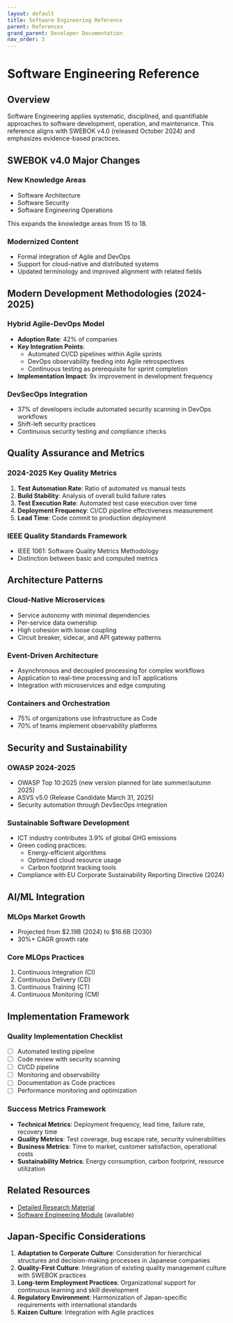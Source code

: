 ```yaml
---
layout: default
title: Software Engineering Reference
parent: References
grand_parent: Developer Documentation
nav_order: 3
---
```


# Software Engineering Reference

## Overview

Software Engineering applies systematic, disciplined, and quantifiable approaches to software development, operation, and maintenance. This reference aligns with SWEBOK v4.0 (released October 2024) and emphasizes evidence-based practices.

## SWEBOK v4.0 Major Changes

### New Knowledge Areas
- Software Architecture
- Software Security
- Software Engineering Operations

This expands the knowledge areas from 15 to 18.

### Modernized Content
- Formal integration of Agile and DevOps
- Support for cloud-native and distributed systems
- Updated terminology and improved alignment with related fields

## Modern Development Methodologies (2024-2025)

### Hybrid Agile-DevOps Model
- **Adoption Rate**: 42% of companies
- **Key Integration Points**:
  - Automated CI/CD pipelines within Agile sprints
  - DevOps observability feeding into Agile retrospectives
  - Continuous testing as prerequisite for sprint completion
- **Implementation Impact**: 9x improvement in development frequency

### DevSecOps Integration
- 37% of developers include automated security scanning in DevOps workflows
- Shift-left security practices
- Continuous security testing and compliance checks

## Quality Assurance and Metrics

### 2024-2025 Key Quality Metrics
1. **Test Automation Rate**: Ratio of automated vs manual tests
2. **Build Stability**: Analysis of overall build failure rates
3. **Test Execution Rate**: Automated test case execution over time
4. **Deployment Frequency**: CI/CD pipeline effectiveness measurement
5. **Lead Time**: Code commit to production deployment

### IEEE Quality Standards Framework
- IEEE 1061: Software Quality Metrics Methodology
- Distinction between basic and computed metrics

## Architecture Patterns

### Cloud-Native Microservices
- Service autonomy with minimal dependencies
- Per-service data ownership
- High cohesion with loose coupling
- Circuit breaker, sidecar, and API gateway patterns

### Event-Driven Architecture
- Asynchronous and decoupled processing for complex workflows
- Application to real-time processing and IoT applications
- Integration with microservices and edge computing

### Containers and Orchestration
- 75% of organizations use Infrastructure as Code
- 70% of teams implement observability platforms

## Security and Sustainability

### OWASP 2024-2025
- OWASP Top 10:2025 (new version planned for late summer/autumn 2025)
- ASVS v5.0 (Release Candidate March 31, 2025)
- Security automation through DevSecOps integration

### Sustainable Software Development
- ICT industry contributes 3.9% of global GHG emissions
- Green coding practices:
  - Energy-efficient algorithms
  - Optimized cloud resource usage
  - Carbon footprint tracking tools
- Compliance with EU Corporate Sustainability Reporting Directive (2024)

## AI/ML Integration

### MLOps Market Growth
- Projected from $2.19B (2024) to $16.6B (2030)
- 30%+ CAGR growth rate

### Core MLOps Practices
1. Continuous Integration (CI)
2. Continuous Delivery (CD)
3. Continuous Training (CT)
4. Continuous Monitoring (CM)

## Implementation Framework

### Quality Implementation Checklist
- [ ] Automated testing pipeline
- [ ] Code review with security scanning
- [ ] CI/CD pipeline
- [ ] Monitoring and observability
- [ ] Documentation as Code practices
- [ ] Performance monitoring and optimization

### Success Metrics Framework
- **Technical Metrics**: Deployment frequency, lead time, failure rate, recovery time
- **Quality Metrics**: Test coverage, bug escape rate, security vulnerabilities
- **Business Metrics**: Time to market, customer satisfaction, operational costs
- **Sustainability Metrics**: Energy consumption, carbon footprint, resource utilization

## Related Resources

- [Detailed Research Material](../research/software_engineering_best_practices_2024.md)
- [Software Engineering Module](/home/dobachi/Sources/AI_Instruction_Kits/modular/en/modules/expertise/software_engineering.md) (available)

## Japan-Specific Considerations

1. **Adaptation to Corporate Culture**: Consideration for hierarchical structures and decision-making processes in Japanese companies
2. **Quality-First Culture**: Integration of existing quality management culture with SWEBOK practices
3. **Long-term Employment Practices**: Organizational support for continuous learning and skill development
4. **Regulatory Environment**: Harmonization of Japan-specific requirements with international standards
5. **Kaizen Culture**: Integration with Agile practices